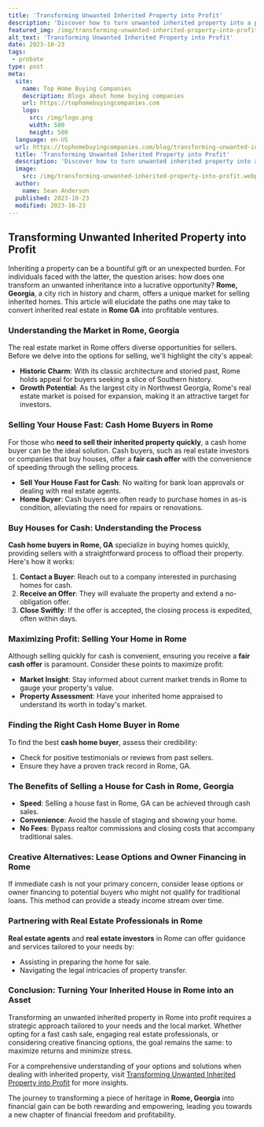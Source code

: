 ```yaml
---
title: 'Transforming Unwanted Inherited Property into Profit'
description: 'Discover how to turn unwanted inherited property into a profitable venture. Curious about maximizing returns from inheritance? Find practical tips and strategies here.'
featured_img: /img/transforming-unwanted-inherited-property-into-profit.webp
alt_text: 'Transforming Unwanted Inherited Property into Profit'
date: 2023-10-23
tags:
 - probate
type: post
meta:
  site:
    name: Top Home Buying Companies
    description: Blogs about home buying companies
    url: https://tophomebuyingcompanies.com
    logo:
      src: /img/logo.png
      width: 500
      height: 500
  language: en-US
  url: https://tophomebuyingcompanies.com/blog/transforming-unwanted-inherited-property-into-profit
  title: 'Transforming Unwanted Inherited Property into Profit'
  description: 'Discover how to turn unwanted inherited property into a profitable venture. Curious about maximizing returns from inheritance? Find practical tips and strategies here.'
  image:
    src: /img/transforming-unwanted-inherited-property-into-profit.webp
  author:
    name: Sean Anderson
  published: 2023-10-23
  modified: 2023-10-23
---
```



## Transforming Unwanted Inherited Property into Profit

Inheriting a property can be a bountiful gift or an unexpected burden. For individuals faced with the latter, the question arises: how does one transform an unwanted inheritance into a lucrative opportunity? **Rome, Georgia**, a city rich in history and charm, offers a unique market for selling inherited homes. This article will elucidate the paths one may take to convert inherited real estate in **Rome GA** into profitable ventures.

### Understanding the Market in Rome, Georgia

The real estate market in Rome offers diverse opportunities for sellers. Before we delve into the options for selling, we'll highlight the city's appeal:
  - **Historic Charm**: With its classic architecture and storied past, Rome holds appeal for buyers seeking a slice of Southern history.
  - **Growth Potential**: As the largest city in Northwest Georgia, Rome's real estate market is poised for expansion, making it an attractive target for investors.

### Selling Your House Fast: Cash Home Buyers in Rome

For those who **need to sell their inherited property quickly**, a cash home buyer can be the ideal solution. Cash buyers, such as real estate investors or companies that buy houses, offer a **fair cash offer** with the convenience of speeding through the selling process.
  - **Sell Your House Fast for Cash**: No waiting for bank loan approvals or dealing with real estate agents.
  - **Home Buyer**: Cash buyers are often ready to purchase homes in as-is condition, alleviating the need for repairs or renovations.

### Buy Houses for Cash: Understanding the Process

**Cash home buyers in Rome, GA** specialize in buying homes quickly, providing sellers with a straightforward process to offload their property. Here's how it works:

1. **Contact a Buyer**: Reach out to a company interested in purchasing homes for cash.
2. **Receive an Offer**: They will evaluate the property and extend a no-obligation offer.
3. **Close Swiftly**: If the offer is accepted, the closing process is expedited, often within days.

### Maximizing Profit: Selling Your Home in Rome

Although selling quickly for cash is convenient, ensuring you receive a **fair cash offer** is paramount. Consider these points to maximize profit:
  - **Market Insight**: Stay informed about current market trends in Rome to gauge your property's value.
  - **Property Assessment**: Have your inherited home appraised to understand its worth in today's market.

### Finding the Right Cash Home Buyer in Rome

To find the best **cash home buyer**, assess their credibility:
  - Check for positive testimonials or reviews from past sellers.
  - Ensure they have a proven track record in Rome, GA.

### The Benefits of Selling a House for Cash in Rome, Georgia
  - **Speed**: Selling a house fast in Rome, GA can be achieved through cash sales.
  - **Convenience**: Avoid the hassle of staging and showing your home.
  - **No Fees**: Bypass realtor commissions and closing costs that accompany traditional sales.

### Creative Alternatives: Lease Options and Owner Financing in Rome

If immediate cash is not your primary concern, consider lease options or owner financing to potential buyers who might not qualify for traditional loans. This method can provide a steady income stream over time.

### Partnering with Real Estate Professionals in Rome

**Real estate agents** and **real estate investors** in Rome can offer guidance and services tailored to your needs by:
  - Assisting in preparing the home for sale.
  - Navigating the legal intricacies of property transfer.

### Conclusion: Turning Your Inherited House in Rome into an Asset

Transforming an unwanted inherited property in Rome into profit requires a strategic approach tailored to your needs and the local market. Whether opting for a fast cash sale, engaging real estate professionals, or considering creative financing options, the goal remains the same: to maximize returns and minimize stress.

For a comprehensive understanding of your options and solutions when dealing with inherited property, visit [Transforming Unwanted Inherited Property into Profit](https://tophomebuyingcompanies.com/blog/unwanted-inherited-house-discover-your-options-now/) for more insights.

The journey to transforming a piece of heritage in **Rome, Georgia** into financial gain can be both rewarding and empowering, leading you towards a new chapter of financial freedom and profitability.